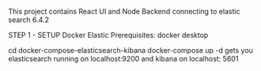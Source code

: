 This project contains React UI and Node Backend connecting to elastic search 6.4.2

STEP 1 - SETUP Docker Elastic
Prerequisites:
docker desktop

cd docker-compose-elasticsearch-kibana
docker-compose up -d
gets you elasticsearch running on localhost:9200 and kibana on localhost: 5601
